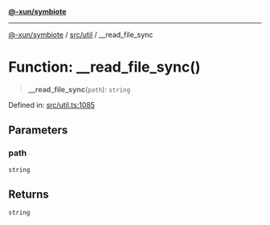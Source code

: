 [**@-xun/symbiote**](../../../README.md)

***

[@-xun/symbiote](../../../README.md) / [src/util](../README.md) / \_\_read\_file\_sync

# Function: \_\_read\_file\_sync()

> **\_\_read\_file\_sync**(`path`): `string`

Defined in: [src/util.ts:1085](https://github.com/Xunnamius/symbiote/blob/f7f4f11c068a86260d039b5e973f62c23a3c8079/src/util.ts#L1085)

## Parameters

### path

`string`

## Returns

`string`
